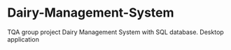 # Dairy-Management-System
TQA group project Dairy Management System with SQL database.
Desktop application
